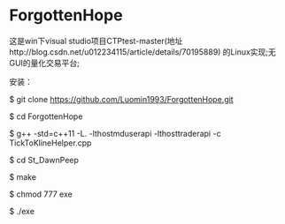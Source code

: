 # ForgottenHope
这是win下visual studio项目CTPtest-master(地址http://blog.csdn.net/u012234115/article/details/70195889) 的Linux实现;无GUI的量化交易平台;

安装：

$ git clone https://github.com/Luomin1993/ForgottenHope.git

$ cd ForgottenHope

$ g++  -std=c++11  -L. -lthostmduserapi -lthosttraderapi -c TickToKlineHelper.cpp

$ cd St_DawnPeep

$ make

$ chmod 777 exe

$ ./exe
